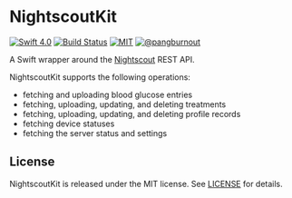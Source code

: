 # NightscoutKit
[![Swift 4.0](https://img.shields.io/badge/Swift-4.0-orange.svg?style=flat)](#)
[![Build Status](https://travis-ci.org/mpangburn/NightscoutKit.svg?branch=master)](https://travis-ci.org/mpangburn/NightscoutKit)
[![MIT](https://img.shields.io/packagist/l/doctrine/orm.svg)](https://github.com/mpangburn/NightscoutKit/blob/master/LICENSE)
[![@pangburnout](https://img.shields.io/badge/contact-@pangburnout-blue.svg?style=flat)](https://twitter.com/pangburnout)

A Swift wrapper around the [Nightscout](https://github.com/nightscout/cgm-remote-monitor/) REST API.

NightscoutKit supports the following operations: 

- fetching and uploading blood glucose entries
- fetching, uploading, updating, and deleting treatments
- fetching, uploading, updating, and deleting profile records
- fetching device statuses
- fetching the server status and settings

## License
NightscoutKit is released under the MIT license. See [LICENSE](https://github.com/mpangburn/NightscoutKit/blob/master/LICENSE) for details.